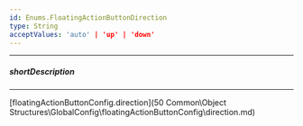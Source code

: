 ```yaml
---
id: Enums.FloatingActionButtonDirection
type: String
acceptValues: 'auto' | 'up' | 'down'
---
```

---
##### shortDescription
<!-- Description goes here -->

---
<!-- Description goes here -->
[floatingActionButtonConfig.direction](50 Common\Object Structures\GlobalConfig\floatingActionButtonConfig\direction.md)